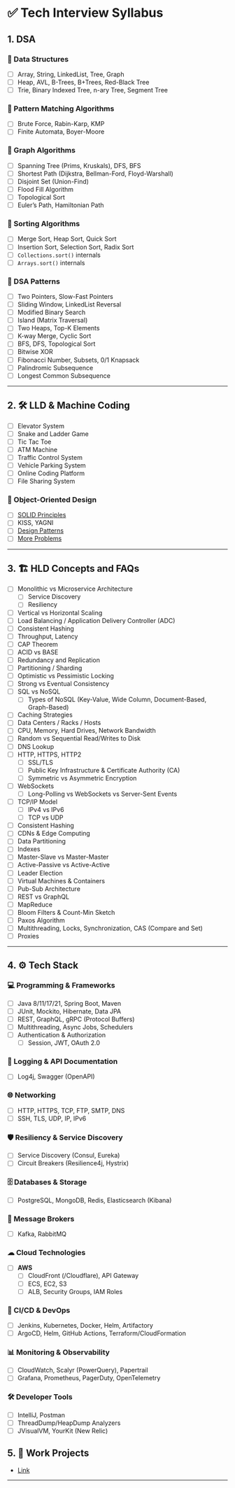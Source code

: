 # ✅ Tech Interview Syllabus

## 1. DSA

### 📌 Data Structures
- [ ] Array, String, LinkedList, Tree, Graph
- [ ] Heap, AVL, B-Trees, B+Trees, Red-Black Tree
- [ ] Trie, Binary Indexed Tree, n-ary Tree, Segment Tree

### 📌 Pattern Matching Algorithms
- [ ] Brute Force, Rabin-Karp, KMP
- [ ] Finite Automata, Boyer-Moore

### 📌 Graph Algorithms
- [ ] Spanning Tree (Prims, Kruskals), DFS, BFS
- [ ] Shortest Path (Dijkstra, Bellman-Ford, Floyd-Warshall)
- [ ] Disjoint Set (Union-Find)
- [ ] Flood Fill Algorithm
- [ ] Topological Sort
- [ ] Euler’s Path, Hamiltonian Path

### 📌 Sorting Algorithms
- [ ] Merge Sort, Heap Sort, Quick Sort
- [ ] Insertion Sort, Selection Sort, Radix Sort
- [ ] `Collections.sort()` internals
- [ ] `Arrays.sort()` internals

### 📌 DSA Patterns
- [ ] Two Pointers, Slow-Fast Pointers
- [ ] Sliding Window, LinkedList Reversal
- [ ] Modified Binary Search
- [ ] Island (Matrix Traversal)
- [ ] Two Heaps, Top-K Elements
- [ ] K-way Merge, Cyclic Sort
- [ ] BFS, DFS, Topological Sort
- [ ] Bitwise XOR
- [ ] Fibonacci Number, Subsets, 0/1 Knapsack
- [ ] Palindromic Subsequence
- [ ] Longest Common Subsequence

---

## 2. 🛠 LLD & Machine Coding

- [ ] Elevator System
- [ ] Snake and Ladder Game
- [ ] Tic Tac Toe
- [ ] ATM Machine
- [ ] Traffic Control System
- [ ] Vehicle Parking System
- [ ] Online Coding Platform
- [ ] File Sharing System

### 📌 Object-Oriented Design
- [ ] [SOLID Principles](https://www.oodesign.com/)
- [ ] KISS, YAGNI
- [ ] [Design Patterns](https://refactoring.guru/design-patterns)
- [ ] [More Problems](https://workat.tech/machine-coding/article/how-to-practice-for-machine-coding-kp0oj3sw2jca)

---

## 3. 🏗 HLD Concepts and FAQs

- [ ] Monolithic vs Microservice Architecture  
  - [ ] Service Discovery  
  - [ ] Resiliency  
- [ ] Vertical vs Horizontal Scaling
- [ ] Load Balancing / Application Delivery Controller (ADC)
- [ ] Consistent Hashing
- [ ] Throughput, Latency
- [ ] CAP Theorem
- [ ] ACID vs BASE
- [ ] Redundancy and Replication
- [ ] Partitioning / Sharding
- [ ] Optimistic vs Pessimistic Locking
- [ ] Strong vs Eventual Consistency
- [ ] SQL vs NoSQL  
  - [ ] Types of NoSQL (Key-Value, Wide Column, Document-Based, Graph-Based)
- [ ] Caching Strategies
- [ ] Data Centers / Racks / Hosts
- [ ] CPU, Memory, Hard Drives, Network Bandwidth
- [ ] Random vs Sequential Read/Writes to Disk
- [ ] DNS Lookup
- [ ] HTTP, HTTPS, HTTP2
  - [ ] SSL/TLS  
  - [ ] Public Key Infrastructure & Certificate Authority (CA)  
  - [ ] Symmetric vs Asymmetric Encryption  
- [ ] WebSockets  
  - [ ] Long-Polling vs WebSockets vs Server-Sent Events  
- [ ] TCP/IP Model  
  - [ ] IPv4 vs IPv6  
  - [ ] TCP vs UDP  
- [ ] Consistent Hashing
- [ ] CDNs & Edge Computing
- [ ] Data Partitioning
- [ ] Indexes
- [ ] Master-Slave vs Master-Master
- [ ] Active-Passive vs Active-Active
- [ ] Leader Election
- [ ] Virtual Machines & Containers
- [ ] Pub-Sub Architecture
- [ ] REST vs GraphQL
- [ ] MapReduce
- [ ] Bloom Filters & Count-Min Sketch
- [ ] Paxos Algorithm
- [ ] Multithreading, Locks, Synchronization, CAS (Compare and Set)
- [ ] Proxies

---

## 4. ⚙ Tech Stack

### **💻 Programming & Frameworks**
- [ ] Java 8/11/17/21, Spring Boot, Maven
- [ ] JUnit, Mockito, Hibernate, Data JPA
- [ ] REST, GraphQL, gRPC (Protocol Buffers)
- [ ] Multithreading, Async Jobs, Schedulers
- [ ] Authentication & Authorization  
  - [ ] Session, JWT, OAuth 2.0  

### **📜 Logging & API Documentation**
- [ ] Log4j, Swagger (OpenAPI)

### **🌐 Networking**
- [ ] HTTP, HTTPS, TCP, FTP, SMTP, DNS
- [ ] SSH, TLS, UDP, IP, IPv6

### **🛡 Resiliency & Service Discovery**
- [ ] Service Discovery (Consul, Eureka)
- [ ] Circuit Breakers (Resilience4j, Hystrix)

### **🗄 Databases & Storage**
- [ ] PostgreSQL, MongoDB, Redis, Elasticsearch (Kibana)

### **📩 Message Brokers**
- [ ] Kafka, RabbitMQ

### **☁ Cloud Technologies**
- [ ] **AWS**  
  - [ ] CloudFront (/Cloudflare), API Gateway  
  - [ ] ECS, EC2, S3  
  - [ ] ALB, Security Groups, IAM Roles  

### **🔧 CI/CD & DevOps**
- [ ] Jenkins, Kubernetes, Docker, Helm, Artifactory
- [ ] ArgoCD, Helm, GitHub Actions, Terraform/CloudFormation

### **📊 Monitoring & Observability**
- [ ] CloudWatch, Scalyr (PowerQuery), Papertrail
- [ ] Grafana, Prometheus, PagerDuty, OpenTelemetry

### **🛠 Developer Tools**
- [ ] IntelliJ, Postman  
- [ ] ThreadDump/HeapDump Analyzers  
- [ ] JVisualVM, YourKit (New Relic)

## 5. 🏢 Work Projects
- [Link](https://github.com/mrbajaj/my-work-projects/tree/main)
---
